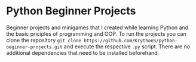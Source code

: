 # Python Beginner Projects

Beginner projects and minigames that I created while learning Python and the basic priciples of programming and OOP. To run the projects you can clone the repository `git clone https://github.com/KrythonS/python-beginner-projects.git` and execute the respective `.py` script. There are no additional dependencies that need to be installed beforehand.
